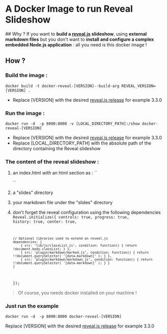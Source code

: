 A Docker Image to run Reveal Slideshow
===========================================

## Why ?
If you want to **build a [reveal.js](https://github.com/hakimel/reveal.js) slideshow**, using **external markdown files** but you don't want to **install and configure a complex embedded Node.js application** : all you need is this docker image !

## How ?

###	Build the image :
`docker build -t docker-reveal-[VERSION]--build-arg REVEAL_VERSION=[VERSION] .`

* Replace [VERSION] with the desired [reveal.js release](https://github.com/hakimel/reveal.js/releases) for example 3.3.0

###	Run the image :
`docker run -d  -p 8000:8000 -v [LOCAL_DIRECTORY_PATH]:/show docker-reveal-[VERSION]`

* Replace [VERSION] with the desired [reveal.js release](https://github.com/hakimel/reveal.js/releases) for example 3.3.0
* Replace [LOCAL_DIRECTORY_PATH] with the absolute path of the directory containing the Reveal slideshow

###	The content of the reveal slideshow :

1.	an index.html with an html section as :
	``<section data-markdown="slides/example.md"  
             data-separator="^\n\n\n"  
             data-separator-vertical="^\n\n">
    </section>``
2.	a "slides" directory
3.	your markdown file under the "slides" directory
4.  don't forget the reveal configuration using the  following dependencies 
	<code>Reveal.initialize({
        controls: true,
        progress: true,
        history: true,
        center: true,
   
        // Optional libraries used to extend on reveal.js
        dependencies: [
            { src: 'lib/js/classList.js', condition: function() { return !document.body.classList; } },
            { src: 'plugin/markdown/marked.js', condition: function() { return !!document.querySelector( '[data-markdown]' ); } },
            { src: 'plugin/markdown/markdown.js', condition: function() { return !!document.querySelector( '[data-markdown]' ); } }
        ]
    });</code>
> Of course, you needs docker installed on your machine !

### Just run the example
`docker run -d  -p 8000:8000 docker-reveal-[VERSION]`

Replace [VERSION] with the desired [reveal.js release](https://github.com/hakimel/reveal.js/releases) for example 3.3.0